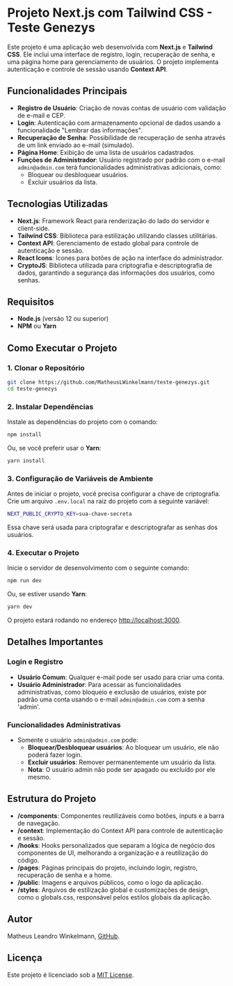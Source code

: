 # Projeto Next.js com Tailwind CSS - Teste Genezys

Este projeto é uma aplicação web desenvolvida com **Next.js** e **Tailwind CSS**. Ele inclui uma interface de registro, login, recuperação de senha, e uma página home para gerenciamento de usuários. O projeto implementa autenticação e controle de sessão usando **Context API**.

## Funcionalidades Principais

- **Registro de Usuário**: Criação de novas contas de usuário com validação de e-mail e CEP.
- **Login**: Autenticação com armazenamento opcional de dados usando a funcionalidade "Lembrar das informações".
- **Recuperação de Senha**: Possibilidade de recuperação de senha através de um link enviado ao e-mail (simulado).
- **Página Home**: Exibição de uma lista de usuários cadastrados.
- **Funções de Administrador**: Usuário registrado por padrão com o e-mail `admin@admin.com` terá funcionalidades administrativas adicionais, como:
  - Bloquear ou desbloquear usuários.
  - Excluir usuários da lista.

## Tecnologias Utilizadas

- **Next.js**: Framework React para renderização do lado do servidor e client-side.
- **Tailwind CSS**: Biblioteca para estilização utilizando classes utilitárias.
- **Context API**: Gerenciamento de estado global para controle de autenticação e sessão.
- **React Icons**: Ícones para botões de ação na interface do administrador.
- **CryptoJS**: Biblioteca utilizada para criptografia e descriptografia de dados, garantindo a segurança das informações dos usuários, como senhas.

## Requisitos

- **Node.js** (versão 12 ou superior)
- **NPM** ou **Yarn**

## Como Executar o Projeto

### 1. Clonar o Repositório

```bash
git clone https://github.com/MatheusLWinkelmann/teste-genezys.git
cd teste-genezys
```

### 2. Instalar Dependências

Instale as dependências do projeto com o comando:

```bash
npm install
```

Ou, se você preferir usar o **Yarn**:

```bash
yarn install
```

### 3. Configuração de Variáveis de Ambiente

Antes de iniciar o projeto, você precisa configurar a chave de criptografia. Crie um arquivo `.env.local` na raiz do projeto com a seguinte variável:

```bash
NEXT_PUBLIC_CRYPTO_KEY=sua-chave-secreta
```

Essa chave será usada para criptografar e descriptografar as senhas dos usuários.

### 4. Executar o Projeto

Inicie o servidor de desenvolvimento com o seguinte comando:

```bash
npm run dev
```

Ou, se estiver usando **Yarn**:

```bash
yarn dev
```

O projeto estará rodando no endereço [http://localhost:3000](http://localhost:3000).

## Detalhes Importantes

### Login e Registro

- **Usuário Comum**: Qualquer e-mail pode ser usado para criar uma conta.
- **Usuário Administrador**: Para acessar as funcionalidades administrativas, como bloqueio e exclusão de usuários, existe por padrão uma conta usando o e-mail `admin@admin.com` com a senha 'admin'.

### Funcionalidades Administrativas

- Somente o usuário `admin@admin.com` pode:
  - **Bloquear/Desbloquear usuários**: Ao bloquear um usuário, ele não poderá fazer login.
  - **Excluir usuários**: Remover permanentemente um usuário da lista.
  - **Nota**: O usuário admin não pode ser apagado ou excluído por ele mesmo.

## Estrutura do Projeto

- **/components**: Componentes reutilizáveis como botões, inputs e a barra de navegação.
- **/context**: Implementação do Context API para controle de autenticação e sessão.
- **/hooks**: Hooks personalizados que separam a lógica de negócio dos componentes de UI, melhorando a organização e a reutilização do código.
- **/pages**: Páginas principais do projeto, incluindo login, registro, recuperação de senha e a home.
- **/public**: Imagens e arquivos públicos, como o logo da aplicação.
- **/styles**: Arquivos de estilização global e customizações de design, como o globals.css, responsável pelos estilos globais da aplicação.

## Autor
Matheus Leandro Winkelmann, [GitHub](https://github.com/MatheusLWinkelmann).

## Licença

Este projeto é licenciado sob a [MIT License](LICENSE).


